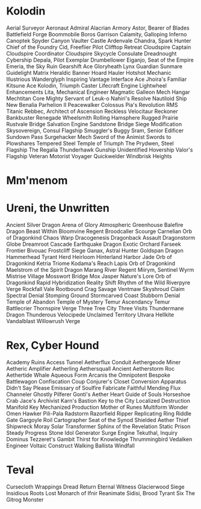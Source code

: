 
# Kolodin
Aerial Surveyor
Aeronaut Admiral
Alacrian Armory
Astor, Bearer of Blades
Battlefield Forge
Boommobile
Boros Garrison
Calamity, Galloping Inferno
Canoptek Spyder
Canyon Vaulter
Castle Ardenvale
Chandra, Spark Hunter
Chief of the Foundry
Cid, Freeflier Pilot
Clifftop Retreat
Cloudspire Captain
Cloudspire Coordinator
Cloudspire Skycycle
Consulate Dreadnought
Cybership
Depala, Pilot Exemplar
Drumbellower
Eiganjo, Seat of the Empire
Emeria, the Sky Ruin
Gearshift Ace
Gloryheath Lynx
Guardian Sunmare
Guidelight Matrix
Heraldic Banner
Hoard Hauler
Hotshot Mechanic
Illustrious Wanderglyph
Inspiring Vantage
Interface Ace
Jhoira's Familiar
Kitsune Ace
Kolodin, Triumph Caster
Lifecraft Engine
Lightwheel Enhancements
Lita, Mechanical Engineer
Magmatic Galleon
Mech Hangar
Mechtitan Core
Mighty Servant of Leuk-o
Nahiri's Resolve
Nautiloid Ship
New Benalia
Parhelion II
Peacewalker Colossus
Pia's Revolution
RMS Titanic
Rebbec, Architect of Ascension
Reckless Velocitaur
Reckoner Bankbuster
Renegade Wheelsmith
Rolling Hamsphere
Rugged Prairie
Rustvale Bridge
Salvation Engine
Sandstone Bridge
Siege Modification
Skysovereign, Consul Flagship
Smuggler's Buggy
Sram, Senior Edificer
Sundown Pass
Surgehacker Mech
Sword of the Animist
Swords to Plowshares
Tempered Steel
Temple of Triumph
The Prydwen, Steel Flagship
The Regalia
Thunderhawk Gunship
Unidentified Hovership
Valor's Flagship
Veteran Motorist
Voyager Quickwelder
Windbrisk Heights


# Mm'menom
# Ureni, the Unwritten
Ancient Silver Dragon
Arena of Glory
Atmospheric Greenhouse
Balefire Dragon
Beast Within
Bloomvine Regent
Broodcaller Scourge
Carnelian Orb of Dragonkind
Chaos Warp
Dracogenesis
Dragonback Assault
Dragonstorm Globe
Dreamroot Cascade
Earthquake Dragon
Exotic Orchard
Farseek
Frontier Bivouac
Frostcliff Siege
Ganax, Astral Hunter
Goldspan Dragon
Hammerhead Tyrant
Herd Heirloom
Hinterland Harbor
Jade Orb of Dragonkind
Ketria Triome
Kodama's Reach
Lapis Orb of Dragonkind
Maelstrom of the Spirit Dragon
Marang River Regent
Miirym, Sentinel Wyrm
Mistrise Village
Mosswort Bridge
Mox Jasper
Nature's Lore
Orb of Dragonkind
Rapid Hybridization
Reality Shift
Rhythm of the Wild
Riverpyre Verge
Rockfall Vale
Rootbound Crag
Savage Ventmaw
Skyshroud Claim
Spectral Denial
Stomping Ground
Stormcarved Coast
Stubborn Denial
Temple of Abandon
Temple of Mystery
Temur Ascendancy
Temur Battlecrier
Thornspire Verge
Three Tree City
Three Visits
Thundermane Dragon
Thunderous Velocipede
Unclaimed Territory
Utvara Hellkite
Vandalblast
Willowrush Verge
# Rex, Cyber Hound
Academy Ruins
Access Tunnel
Aetherflux Conduit
Aethergeode Miner
Aetheric Amplifier
Aetherling
Aethersquall Ancient
Aetherstorm Roc
Aethertide Whale
Aqueous Form
Arcanis the Omnipotent
Bespoke Battlewagon
Confiscation Coup
Conjurer's Closet
Conversion Apparatus
Didn't Say Please
Emissary of Soulfire
Fabricate
Faithful Mending
Flux Channeler
Ghostly Pilferer
Gonti's Aether Heart
Guide of Souls
Horseshoe Crab
Jace's Archivist
Karn's Bastion
Key to the City
Localized Destruction
Manifold Key
Mechanized Production
Mother of Runes
Multiform Wonder
Omen Hawker
Pili-Pala
Radstorm
Razorfield Ripper
Replicating Ring
Riddle Gate Gargoyle
Roil Cartographer
Seat of the Synod
Shielded Aether Thief
Shipwreck Moray
Solar Transformer
Sphinx of the Revelation
Static Prison
Steady Progress
Stone Idol Generator
Surge Engine
Tekuthal, Inquiry Dominus
Tezzeret's Gambit
Thirst for Knowledge
Thrummingbird
Vedalken Engineer
Voltaic Construct
Walking Ballista
Windfall

# Teval
Cursecloth Wrappings
Dread Return
Eternal Witness
Glacierwood Siege
Insidious Roots
Lost Monarch of Ifnir
Reanimate
Sidisi, Brood Tyrant
Six
The Gitrog Monster

# 